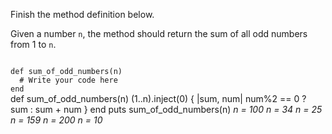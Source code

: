 Finish the method definition below.

Given a number `n`, the method should return the sum of all odd numbers from 1 to `n`.

<codeblock language="ruby" type="exercise" testMode="multipleInput">
<code>
def sum_of_odd_numbers(n)
  # Write your code here
end
</code>

<solution>
def sum_of_odd_numbers(n)
  (1..n).inject(0) { |sum, num| num%2 == 0 ? sum : sum + num }
end
</solution>

<testcases>
<caller>
puts sum_of_odd_numbers(n)
</caller>
<testcase>
<i>
n = 100
</i>
</testcase>
<testcase>
<i>
n = 34
</i>
</testcase>
<testcase>
<i>
n = 25
</i>
</testcase>
<testcase>
<i>
n = 159
</i>
</testcase>
<testcase>
<i>
n = 200
</i>
</testcase>
<testcase>
<i>
n = 10
</i>
</testcase>
</testcases>
</codeblock>
